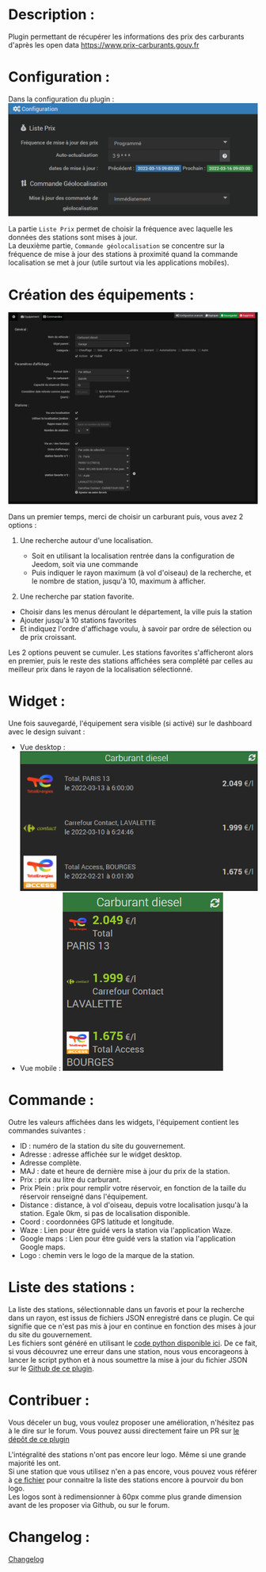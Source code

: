 Description :
===

Plugin permettant de récupérer les informations des prix des carburants d'après les open data https://www.prix-carburants.gouv.fr

Configuration :
===

Dans la configuration du plugin :
![image](./Configuration.png?raw=true)

La partie `Liste Prix` permet de choisir la fréquence avec laquelle les données des stations sont mises à jour.  
La deuxième partie, `Commande géolocalisation` se concentre sur la fréquence de mise à jour des stations à proximité quand la commande localisation se met à jour (utile surtout via les applications mobiles).

Création des équipements :
===

![image](./Equipement.png?raw=true)

Dans un premier temps, merci de choisir un carburant puis, vous avez 2 options : 
1. Une recherche autour d'une localisation.
    - Soit en utilisant la localisation rentrée dans la configuration de Jeedom, soit via une commande
    - Puis indiquer le rayon maximum (à vol d'oiseau) de la recherche, et le nombre de station, jusqu'à 10, maximum à afficher.

2. Une recherche par station favorite.
  - Choisir dans les menus déroulant le département, la ville puis la station
  - Ajouter jusqu'à 10 stations favorites
  - Et indiquez l'ordre d'affichage voulu, à savoir par ordre de sélection ou de prix croissant.

Les 2 options peuvent se cumuler. Les stations favorites s'afficheront alors en premier, puis le reste des stations affichées sera complété par celles au meilleur prix dans le rayon de la localisation sélectionné.

Widget :
===

Une fois sauvegardé, l'équipement sera visible (si activé) sur le dashboard avec le design suivant :
- Vue desktop :
![image](./Desktop.png?raw=true)
- Vue mobile :
![image](./Mobile.png?raw=true)

Commande :
===

Outre les valeurs affichées dans les widgets, l'équipement contient les commandes suivantes :
- ID : numéro de la station du site du gouvernement.
- Adresse : adresse affichée sur le widget desktop.
- Adresse complète.
- MAJ : date et heure de dernière mise à jour du prix de la station.
- Prix : prix au litre du carburant.
- Prix Plein : prix pour remplir votre réservoir, en fonction de la taille du réservoir renseigné dans l'équipement.
- Distance : distance, à vol d'oiseau, depuis votre localisation jusqu'à la station. Egale 0km, si pas de localisation disponible.
- Coord : coordonnées GPS latitude et longitude.
- Waze : Lien pour être guidé vers la station via l'application Waze.
- Google maps : Lien pour être guidé vers la station via l'application Google maps.
- Logo : chemin vers le logo de la marque de la station.

Liste des stations :
===
La liste des stations, sélectionnable dans un favoris et pour la recherche dans un rayon, est issus de fichiers JSON enregistré dans ce plugin. Ce qui signifie que ce n'est pas mis à jour en continue en fonction des mises à jour du site du gouvernement.  
Les fichiers sont généré en utilisant le [code python disponible ici](https://github.com/DuchkPy/fr.prix-carburants). De ce fait, si vous découvrez une erreur dans une station, nous vous encorageons à lancer le script python et à nous soumettre la mise à jour du fichier JSON sur le [Github de ce plugin](https://github.com/floman321/prixcarburants).

Contribuer :
===
Vous déceler un bug, vous voulez proposer une amélioration, n'hésitez pas à le dire sur le forum. Vous pouvez aussi directement faire un PR sur [le dépôt de ce plugin](https://github.com/floman321/prixcarburants)

L'intégralité des stations n'ont pas encore leur logo. Même si une grande majorité les ont.  
Si une station que vous utilisez n'en a pas encore, vous pouvez vous référer à [ce fichier](./ListeLogo.md) pour connaitre la liste des stations encore à pourvoir du bon logo.  
Les logos sont à redimensionner à 60px comme plus grande dimension avant de les proposer via Github, ou sur le forum.

Changelog :
===
[Changelog](./changelog.md)